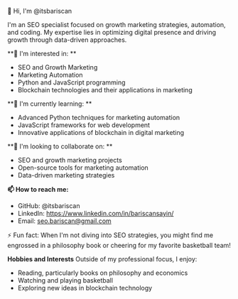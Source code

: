 👋 Hi, I'm @itsbariscan

I'm an SEO specialist focused on growth marketing strategies, automation, and coding. My expertise lies in optimizing digital presence and driving growth through data-driven approaches.

**👀 I'm interested in:
**
- SEO and Growth Marketing
- Marketing Automation
- Python and JavaScript programming
- Blockchain technologies and their applications in marketing


**🌱 I'm currently learning:
**
- Advanced Python techniques for marketing automation
- JavaScript frameworks for web development
- Innovative applications of blockchain in digital marketing


**💞️ I'm looking to collaborate on:
**
- SEO and growth marketing projects
- Open-source tools for marketing automation
- Data-driven marketing strategies


**📫 How to reach me:**

- GitHub: @itsbariscan
- LinkedIn: https://www.linkedin.com/in/bariscansayin/
- Email: seo.bariscan@gmail.com


⚡ Fun fact: When I'm not diving into SEO strategies, you might find me engrossed in a philosophy book or cheering for my favorite basketball team!

**Hobbies and Interests**
Outside of my professional focus, I enjoy:
- Reading, particularly books on philosophy and economics
- Watching and playing basketball
- Exploring new ideas in blockchain technology

